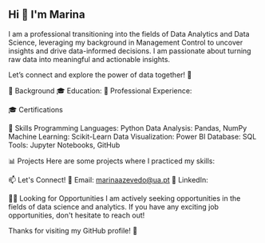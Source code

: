 ## Hi 👋 I'm Marina

I am a professional transitioning into the fields of Data Analytics and Data Science, leveraging my background in Management Control to uncover insights and drive data-informed decisions. I am passionate about turning raw data into meaningful and actionable insights.

Let’s connect and explore the power of data together! 🚀

🔬 Background
🎓 Education:
💼 Professional Experience:

🎓 Certifications


🚀 Skills
Programming Languages: Python
Data Analysis: Pandas, NumPy
Machine Learning: Scikit-Learn
Data Visualization: Power BI
Database: SQL
Tools: Jupyter Notebooks, GitHub

📊 Projects
Here are some projects where I practiced my skills:


📫 Let's Connect!
📧 Email: marinaazevedo@ua.pt
💼 LinkedIn: 

👩‍💻 Looking for Opportunities
I am actively seeking opportunities in the fields of data science and analytics. 
If you have any exciting job opportunities, don't hesitate to reach out!

Thanks for visiting my GitHub profile! 🚀

<!--
**MarinaAzevedo/MarinaAzevedo** is a ✨ _special_ ✨ repository because its `README.md` (this file) appears on your GitHub profile.

Here are some ideas to get you started:

- 🔭 I’m currently working on ...
- 🌱 I’m currently learning ...
- 👯 I’m looking to collaborate on ...
- 🤔 I’m looking for help with ...
- 💬 Ask me about ...
- 📫 How to reach me: ...
- 😄 Pronouns: ...
- ⚡ Fun fact: ...
-->
